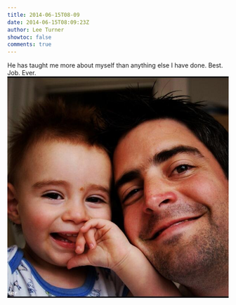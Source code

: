 ```yaml
---
title: 2014-06-15T08-09
date: 2014-06-15T08:09:23Z
author: Lee Turner
showtoc: false
comments: true
---
```


He has taught me more about myself than anything else I have done.  Best. Job. Ever. ![](/img/x//478086854726938625-BqKBdV2CAAAWhhd.jpg)

